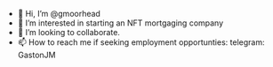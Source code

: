 - 👋 Hi, I’m @gmoorhead
- 👀 I’m interested in starting an NFT mortgaging company
- 💞️ I’m looking to collaborate.
- 📫 How to reach me if seeking employment opportunties: telegram: GastonJM

<!---
gmoorhead/gmoorhead is a ✨ special ✨ repository because its `README.md` (this file) appears on your GitHub profile.
You can click the Preview link to take a look at your changes.
--->

